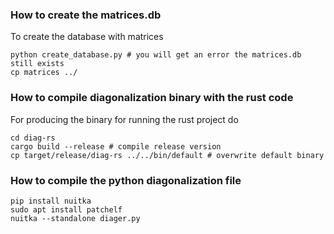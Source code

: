 ### How to create the matrices.db

To create the database with matrices 

```console
python create_database.py # you will get an error the matrices.db still exists  
cp matrices ../
```

### How to compile diagonalization binary with the rust code

For producing the binary for running the rust project do

```console
cd diag-rs
cargo build --release # compile release version
cp target/release/diag-rs ../../bin/default # overwrite default binary
```

### How to compile the python diagonalization file
```code
pip install nuitka
sudo apt install patchelf
nuitka --standalone diager.py
```

